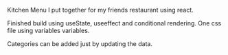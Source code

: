 Kitchen Menu I put together for my friends restaurant using react.

Finished build using useState, useeffect and conditional rendering. One css file using variables variables.

Categories can be added just by updating the data.
